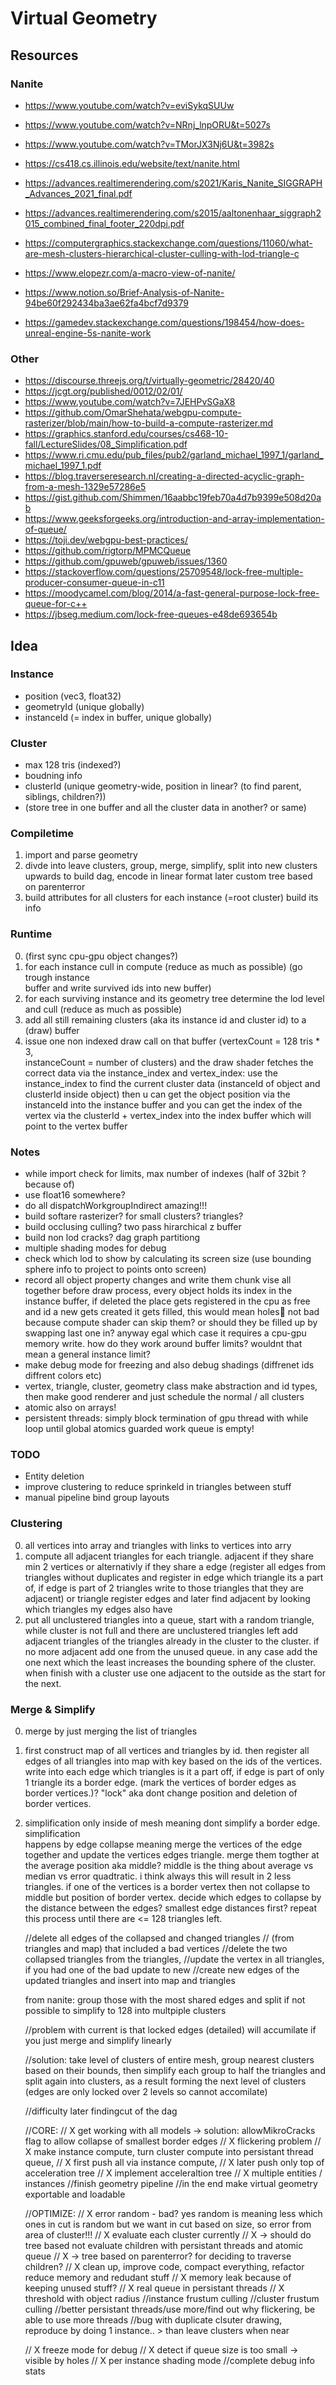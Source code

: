 # Virtual Geometry

## Resources

### Nanite

-   https://www.youtube.com/watch?v=eviSykqSUUw
-   https://www.youtube.com/watch?v=NRnj_lnpORU&t=5027s
-   https://www.youtube.com/watch?v=TMorJX3Nj6U&t=3982s

-   https://cs418.cs.illinois.edu/website/text/nanite.html
-   https://advances.realtimerendering.com/s2021/Karis_Nanite_SIGGRAPH_Advances_2021_final.pdf
-   https://advances.realtimerendering.com/s2015/aaltonenhaar_siggraph2015_combined_final_footer_220dpi.pdf
-   https://computergraphics.stackexchange.com/questions/11060/what-are-mesh-clusters-hierarchical-cluster-culling-with-lod-triangle-c
-   https://www.elopezr.com/a-macro-view-of-nanite/
-   https://www.notion.so/Brief-Analysis-of-Nanite-94be60f292434ba3ae62fa4bcf7d9379
-   https://gamedev.stackexchange.com/questions/198454/how-does-unreal-engine-5s-nanite-work

### Other

-   https://discourse.threejs.org/t/virtually-geometric/28420/40
-   https://jcgt.org/published/0012/02/01/
-   https://www.youtube.com/watch?v=7JEHPvSGaX8
-   https://github.com/OmarShehata/webgpu-compute-rasterizer/blob/main/how-to-build-a-compute-rasterizer.md
-   https://graphics.stanford.edu/courses/cs468-10-fall/LectureSlides/08_Simplification.pdf
-   https://www.ri.cmu.edu/pub_files/pub2/garland_michael_1997_1/garland_michael_1997_1.pdf
-   https://blog.traverseresearch.nl/creating-a-directed-acyclic-graph-from-a-mesh-1329e57286e5
-   https://gist.github.com/Shimmen/16aabbc19feb70a4d7b9399e508d20ab
-   https://www.geeksforgeeks.org/introduction-and-array-implementation-of-queue/
-   https://toji.dev/webgpu-best-practices/
-   https://github.com/rigtorp/MPMCQueue
-   https://github.com/gpuweb/gpuweb/issues/1360
-   https://stackoverflow.com/questions/25709548/lock-free-multiple-producer-consumer-queue-in-c11
-   https://moodycamel.com/blog/2014/a-fast-general-purpose-lock-free-queue-for-c++
-   https://jbseg.medium.com/lock-free-queues-e48de693654b

## Idea

### Instance

-   position (vec3, float32)
-   geometryId (unique globally)
-   instanceId (= index in buffer, unique globally)

### Cluster

-   max 128 tris (indexed?)
-   boudning info
-   clusterId (unique geometry-wide, position in linear? (to find parent, siblings, children?))
-   (store tree in one buffer and all the cluster data in another? or same)

### Compiletime

1.  import and parse geometry
2.  divde into leave clusters, group, merge, simplify, split into new clusters
    upwards to build dag, encode in linear format later custom tree based on parenterror
3.  build attributes for all clusters
    for each instance (=root cluster) build its info

### Runtime

0.  (first sync cpu-gpu object changes?)
1.  for each instance cull in compute (reduce as much as possible) (go trough instance  
    buffer and write survived ids into new buffer)
2.  for each surviving instance and its geometry tree determine the lod level and cull
    (reduce as much as possible)
3.  add all still remaining clusters (aka its instance id and cluster id) to a (draw) buffer
4.  issue one non indexed draw call on that buffer (vertexCount = 128 tris \* 3,  
    instanceCount = number of clusters)
    and the draw shader fetches the correct data via the instance_index and vertex_index:
    use the instance_index to find the current cluster data (instanceId of object and clusterId inside object)
    then u can get the object position via the instanceId into the instance buffer
    and you can get the index of the vertex via the clusterId + vertex_index into the index buffer which will point to the vertex buffer

### Notes

-   while import check for limits, max number of indexes (half of 32bit ? because of)
-   use float16 somewhere?
-   do all dispatchWorkgroupIndirect amazing!!!
-   build softare rasterizer? for small clusters? triangles?
-   build occlusing culling? two pass hirarchical z buffer
-   build non lod cracks? dag graph partitiong
-   multiple shading modes for debug
-   check which lod to show by calculating its screen size (use bounding sphere info to project to points onto screen)
-   record all object property changes and write them chunk vise all together before draw process, every object holds its index in the instance buffer, if deleted the place gets registered in the cpu as free and id a new gets created it gets filled, this would mean holes🤔 not bad because compute shader can skip them? or should they be filled up by swapping last one in? anyway egal which case it requires a cpu-gpu memory write. how do they work around buffer limits? wouldnt that mean a general instance limit?
-   make debug mode for freezing and also debug shadings (diffrenet ids diffrent colors etc)
-   vertex, triangle, cluster, geometry class make abstraction and id types, then make good renderer and just schedule the normal / all clusters
-   atomic also on arrays!
-   persistent threads: simply block termination of gpu thread with while loop until global atomics guarded work queue is empty!

### TODO

-   Entity deletion
-   improve clustering to reduce sprinkeld in triangles between stuff
-   manual pipeline bind group layouts

### Clustering

0.  all vertices into array and triangles with links to vertices into arry
1.  compute all adjacent triangles for each triangle. adjacent if they share min 2 vertices
    or alternativly if they share a edge (register all edges from triangles without duplicates and register in edge which triangle its a part of, if edge is part of 2 triangles write to those triangles that they are adjacent) or triangle register edges and later find adjacent by looking which triangles my edges also have
2.  put all unclustered triangles into a queue, start with a random triangle, while cluster
    is not full and there are unclustered triangles left add adjacent triangles of the triangles already in the cluster to the cluster. if no more adjacent add one from the unused queue. in any case add the one next which the least increases the bounding sphere of the cluster. when finish with a cluster use one adjacent to the outside as the start for the next.

### Merge & Simplify

0.  merge by just merging the list of triangles
1.  first construct map of all vertices and triangles by id. then register all edges of all
    triangles into map with key based on the ids of the vertices. write into each edge which triangles is it a part off, if edge is part of only 1 triangle its a border edge. (mark the vertices of border edges as border vertices.)? "lock" aka dont change position and deletion of border vertices.
2.  simplification only inside of mesh meaning dont simplify a border edge. simplification  
    happens by edge collapse meaning merge the vertices of the edge together and update the vertices edges triangle. merge them togther at the average position aka middle? middle is the thing about average vs median vs error quadtratic. i think always this will result in 2 less triangles. if one of the vertices is a border vertex then not collapse to middle but position of border vertex. decide which edges to collapse by the distance between the edges? smallest edge distances first? repeat this process until there are <= 128 triangles left.

    //delete all edges of the collapsed and changed triangles
    // (from triangles and map) that included a bad vertices
    //delete the two collapsed triangles from the triangles,
    //update the vertex in all triangles, if you had one of the bad update to new
    //create new edges of the updated triangles and insert into map and triangles

    from nanite: group those with the most shared edges and split if not possible to simplify to 128 into multpiple clusters

    //problem with current is that locked edges (detailed) will accumilate if you just merge and simplify linearly

    //solution: take level of clusters of entire mesh, group nearest clusters based on their bounds, then simplify each group to half the triangles and split again into clusters, as a result forming the next level of clusters (edges are only locked over 2 levels so cannot accomilate)

    //difficulty later findingcut of the dag

    //CORE:
    // X get working with all models -> solution: allowMikroCracks flag to allow collapse of smallest border edges
    // X flickering problem
    // X make instance compute, turn cluster compute into persistant thread queue,
    // X first push all via instance compute,
    // X later push only top of acceleration tree
    // X implement acceleraltion tree
    // X multiple entities / instances
    //finish geometry pipeline
    //in the end make virtual geometry exportable and loadable

    //OPTIMIZE:
    // X error random - bad? yes random is meaning less which ones in cut is random but we want in cut based on size, so error from area of cluster!!!
    // X evaluate each cluster currently
    // X -> should do tree based not evaluate children with persistant threads and atomic queue
    // X -> tree based on parenterror? for deciding to traverse children?
    // X clean up, improve code, compact everything, refactor reduce memory and redudant stuff
    // X memory leak because of keeping unused stuff?
    // X real queue in persistant threads
    // X threshold with object radius
    //instance frustum culling
    //cluster frustum culling
    //better persistant threads/use more/find out why flickering, be able to use more threads
    //bug with duplicate clsuter drawing, reproduce by doing 1 instance.. > than leave clusters when near

    // X freeze mode for debug
    // X detect if queue size is too small -> visible by holes
    // X per instance shading mode
    //complete debug info stats
